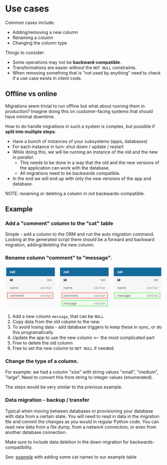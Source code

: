 # Use cases

Common cases include:

* Adding/removing a new column
* Renaming a column
* Changing the column type

Things to consider:

* Some operations may not be **backward-compatible**.
* Transformations are easier without the `NOT NULL` constraints.
* When removing something that is "not used by anything" need to check if a use case exists in client 
code.

## Offline vs online

Migrations seem trivial to run offline but what about running them in production? Imagine doing this on
customer-facing systems that should have minimal downtime.

How to do handle migrations in such a system is complex, but possible if **split into multiple steps**:

* Have a bunch of instances of your subsystems (apps, databases)
* For each instance in turn: shut down / update / restart
* While doing this, we will be running an instance of the old and the new _in parallel_.
    * This needs to be done in a way that the old and the new versions of the application can work
    with the database.
    * All migrations need to be backwards compatible.
* In the end we will end up with only the new versions of the app and database.
    
NOTE: renaming or deleting a column in _not_ backwards-compatible.

## Example

### Add a "comment" column to the "cat" table

Simple - add a column to the ORM and run the auto migration command. Looking at the generated script
there should be a forward and backward migration, adding/deleting the new column.

### Rename column "comment" to "message".

![](cat_tables.png)
 
1. Add a new column `message`, that can be `NULL`.
2. Copy data from the old column to the new.
3. To avoid losing data - add database triggers to keep these in sync, or do this programatically
4. Update the app to use the new column  <-- the most complicated part
5. Free to delete the old column
6. Free to set the new column to `NOT NULL` if needed.

### Change the type of a column.

For example: we had a column "size" with string values "small", "medium", "large". Need to convert this 
from string to integer values (enumerated).

The steps would be very similar to the previous example.

### Data migration - backup / transfer

Typical when moving between databases or provisioning your database with data from a certain state. You will need to
read in data in the migration file and commit the changes as you would in regular Python code. You can read new data 
from a file dump, from a network connection, or even from another database connection. 

Make sure to include data deletion in the down migration for backwards-compatibility.

See: [example](../migrations/versions/2aec8bdecc20_read_in_some_cats.py) with adding some cat names to our example table
